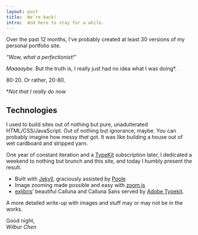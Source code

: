 ```yaml
---
layout: post
title:  We’re back!
intro:  And here to stay for a while.
---
```


Over the past 12 months, I’ve probably created at least 30 versions of my personal portfolio site. 

*“Wow, what a perfectionist!”*

*Maaaaybe*. But the truth is, I really just had no idea what I was doing*. 

80-20. Or rather, 20-80. 

**Not that I really do now*

## Technologies

I used to build sites out of nothing but pure, unadulterated HTML/CSS/JavaScript. Out of nothing but ignorance, maybe. You can probably imagine how messy *that* got. It was like building a house out of wet cardboard and stripped yarn.

One year of constant iteration and a <a href='http://typekit.com'>TypeKit</a> subscription later, I dedicated a weekend to nothing but brunch and this site, and today I humbly present the result.

- Built with <a href='http://jekyllrb.com'>Jekyll</a>, graciously assisted by <a href='http://getpoole.com/'>Poole</a>
- Image zooming made possible and easy with <a href='https://github.com/fat/zoom.js/tree/master'>zoom.js</a> 
- <a href='http://www.exljbris.com/'>exljbris</a>’ beautiful Calluna and Calluna Sans served by <a href='http://typekit.com'>Adobe Typekit</a>.

A more detailed write-up with images and stuff may or may not be in the works.

Good night,
<br>
*Wilbur Chen*






